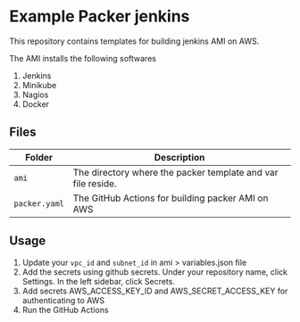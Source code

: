 # Example Packer jenkins

This repository contains templates for building jenkins AMI on AWS.

The AMI installs the following softwares 
1. Jenkins 
2. Minikube 
3. Nagios 
4. Docker

## Files

| Folder | Description 
| --- | --- 
| `ami` | The directory where the packer template and var file reside.
| `packer.yaml` | The GitHub Actions for building packer AMI on AWS

## Usage 
1. Update your `vpc_id` and `subnet_id` in ami > variables.json file
2. Add the secrets using github secrets. Under your repository name, click Settings. In the left sidebar, click Secrets.
3. Add secrets AWS_ACCESS_KEY_ID and AWS_SECRET_ACCESS_KEY for authenticating to AWS 
4. Run the GitHub Actions